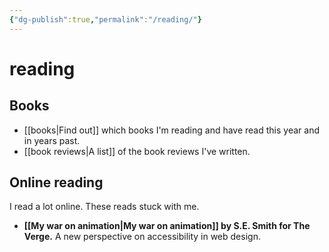 ```yaml
---
{"dg-publish":true,"permalink":"/reading/"}
---
```


# reading

## Books
- [[books\|Find out]] which books I'm reading and have read this year and in years past.
- [[book reviews\|A list]] of the book reviews I've written.

## Online reading
I read a lot online. These reads stuck with me.
- **[[My war on animation\|My war on animation]] by S.E. Smith for The Verge.** 
  A new perspective on accessibility in web design.